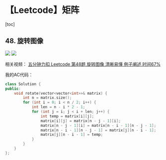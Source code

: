 # 【Leetcode】矩阵



[toc]



## 48. 旋转图像

![](D:\Notes\Leetcode\Leetcode.assets\48-1.png)
![](D:\Notes\Leetcode\Leetcode.assets\48-2.png)

相关视频：
[五分钟力扣 Leetcode 第48题 旋转图像 清晰易懂 例子阐述 时间67%](https://www.bilibili.com/video/BV1Ct4y1C7zf)

我的AC代码：

```c++
class Solution {
public:
	void rotate(vector<vector<int>>& matrix) {
		int n = matrix.size();
		for (int i = 0; i < n / 2; i++) {
			int len = n - i * 2 - 1;
			for (int j = i; j < i + len; j++) {
				int temp = matrix[i][j];
				matrix[i][j] = matrix[n - j - 1][i];
				matrix[n - j - 1][i] = matrix[n - i - 1][n - j - 1];
				matrix[n - i - 1][n - j - 1] = matrix[j][n - i - 1];
				matrix[j][n - i - 1] = temp;
			}
		}
	}
};
```

